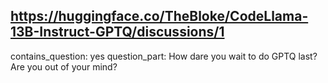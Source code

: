 ## https://huggingface.co/TheBloke/CodeLlama-13B-Instruct-GPTQ/discussions/1

contains_question: yes
question_part: 
How dare you wait to do GPTQ last?
Are you out of your mind?
